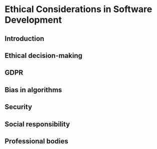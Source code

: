 # Ethical Considerations in Software Development

## Introduction

## Ethical decision-making

## GDPR

## Bias in algorithms

## Security

## Social responsibility

## Professional bodies
